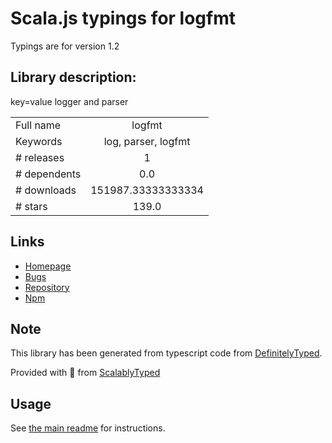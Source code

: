 
# Scala.js typings for logfmt

Typings are for version 1.2

## Library description:
key=value logger and parser

|                    |                 |
| ------------------ | :-------------: |
| Full name          | logfmt |
| Keywords           | log, parser, logfmt |
| # releases         | 1 |
| # dependents       | 0.0 |
| # downloads        | 151987.33333333334 |
| # stars            | 139.0 |

## Links
- [Homepage](https://github.com/csquared/node-logfmt#readme)
- [Bugs](https://github.com/csquared/node-logfmt/issues)
- [Repository](https://github.com/csquared/node-logfmt)
- [Npm](https://www.npmjs.com/package/logfmt)
    


## Note
This library has been generated from typescript code from [DefinitelyTyped](https://definitelytyped.org).

Provided with :purple_heart: from [ScalablyTyped](https://github.com/oyvindberg/ScalablyTyped)

## Usage
See [the main readme](../../readme.md) for instructions.


